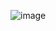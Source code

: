 ![image](https://github.com/godevox/vue-openapi-to-swagger-ui/assets/102403856/3be9988b-aef1-482b-82e0-4b5af7a6d4e4)
